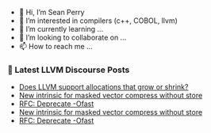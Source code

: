 - 👋 Hi, I’m Sean Perry
- 👀 I’m interested in compilers (c++, COBOL, llvm)
- 🌱 I’m currently learning ...
- 💞️ I’m looking to collaborate on ...
- 📫 How to reach me ...

<!---
s66perry/s66perry is a ✨ special ✨ repository because its `README.md` (this file) appears on your GitHub profile.
You can click the Preview link to take a look at your changes.
--->
### 📕 Latest LLVM Discourse Posts

<!-- DISCOURSE-LLVM:START -->
- [Does LLVM support allocations that grow or shrink?](https://discourse.llvm.org/t/does-llvm-support-allocations-that-grow-or-shrink/78636#post_8)
- [New intrinsic for masked vector compress without store](https://discourse.llvm.org/t/new-intrinsic-for-masked-vector-compress-without-store/78663#post_5)
- [RFC: Deprecate -Ofast](https://discourse.llvm.org/t/rfc-deprecate-ofast/78687?page=2#post_22)
- [New intrinsic for masked vector compress without store](https://discourse.llvm.org/t/new-intrinsic-for-masked-vector-compress-without-store/78663#post_4)
- [RFC: Deprecate -Ofast](https://discourse.llvm.org/t/rfc-deprecate-ofast/78687?page=2#post_21)
<!-- DISCOURSE-LLVM:END -->

